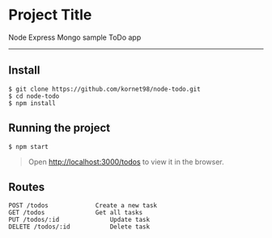 # Project Title

Node Express Mongo sample ToDo app 

---


## Install

    $ git clone https://github.com/kornet98/node-todo.git
    $ cd node-todo
    $ npm install


## Running the project

    $ npm start

>Open [http://localhost:3000/todos](http://localhost:3000/todos) to view it in the browser.

## Routes

    
	POST /todos				Create a new task
	GET /todos				Get all tasks
	PUT /todos/:id				Update task
	DELETE /todos/:id			Delete task
